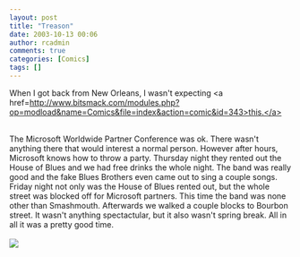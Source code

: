 ```yaml
---
layout: post
title: "Treason"
date: 2003-10-13 00:06
author: rcadmin
comments: true
categories: [Comics]
tags: []
---
```

When I got back from New Orleans, I wasn't expecting <a href=http://www.bitsmack.com/modules.php?op=modload&name=Comics&file=index&action=comic&id=343>this.</a>
<br />

<br />
The Microsoft Worldwide Partner Conference was ok. There wasn't anything there that would interest a normal person. However after hours, Microsoft knows how to throw a party. Thursday night they rented out the House of Blues and we had free drinks the whole night. The band was really good and the fake Blues Brothers even came out to sing a couple songs. Friday night not only was the House of Blues rented out, but the whole street was blocked off for Microsoft partners. This time the band was none other than Smashmouth. Afterwards we walked a couple blocks to Bourbon street. It wasn't anything spectactular, but it also wasn't spring break. All in all it was a pretty good time.<Br><br><!--more--><img src='/wp/wp-content/comics/20031013.gif' alt'' />
